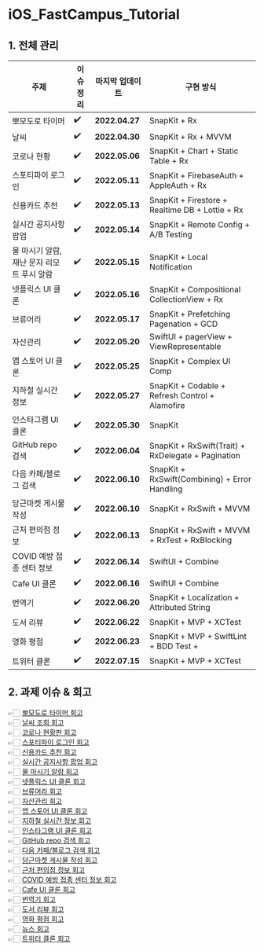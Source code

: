 # iOS_FastCampus_Tutorial

## 1. 전체 관리

| 주제                   | 이슈 정리           | 마지막 업데이트                     |    구현 방식    |
| --------------------- | ---------------- | ---------------------------| ------------- |
| 뽀모도로 타이머  |     ✔️             |  **2022.04.27**                 |  SnapKit + Rx  |
| 날씨              |       ✔️             |    **2022.04.30**            |  SnapKit + Rx + MVVM  |
| 코로나 현황   |       ✔️          |      **2022.05.06**               |  SnapKit +  Chart + Static Table + Rx  |
| 스포티파이 로그인   |       ✔️            |      **2022.05.11**             |  SnapKit +  FirebaseAuth + AppleAuth + Rx |
| 신용카드 추천   |         ✔️          |      **2022.05.13**               |  SnapKit +  Firestore  + Realtime DB + Lottie + Rx |
| 실시간 공지사항 팝업   |          ✔️        |      **2022.05.14**         |  SnapKit + Remote Config + A/B Testing |
| 물 마시기 알람, 재난 문자 리모트 푸시 알람  |        ✔️          |      **2022.05.15**         |  SnapKit + Local Notification |
| 넷플릭스 UI 클론  |         ✔️         |      **2022.05.16**         |  SnapKit + Compositional CollectionView  + Rx |
| 브류어리 |          ✔️         |      **2022.05.17**         |  SnapKit + Prefetching Pagenation  + GCD |
| 자산관리 |            ✔️       |      **2022.05.20**         |  SwiftUI + pagerView + ViewRepresentable|
| 앱 스토어 UI 클론 |         ✔️          |      **2022.05.25**         |  SnapKit + Complex UI Comp |
| 지하철 실시간 정보 |          ✔️         |      **2022.05.27**         |  SnapKit + Codable + Refresh Control + Alamofire |
| 인스타그램 UI 클론 |          ✔️         |      **2022.05.30**         |  SnapKit |
| GitHub repo 검색 |             ✔️      |      **2022.06.04**         |  SnapKit + RxSwift(Trait) + RxDelegate + Pagination |
| 다음 카페/블로그 검색 |        ✔️           |      **2022.06.10**         |  SnapKit + RxSwift(Combining) + Error Handling |
| 당근마켓 게시물 작성 |         ✔️          |      **2022.06.10**         |  SnapKit + RxSwift + MVVM |
| 근처 편의점 정보 |          ✔️         |      **2022.06.13**         |  SnapKit +  RxSwift + MVVM + RxTest + RxBlocking |
| COVID 예방 접종 센터 정보 |         ✔️          |      **2022.06.14**         |  SwiftUI + Combine |
| Cafe UI 클론 |           ✔️        |      **2022.06.16**         |  SwiftUI + Combine |
| 번역기 |           ✔️        |      **2022.06.20**         |  SnapKit + Localization + Attributed String |
| 도서 리뷰 |         ✔️          |      **2022.06.22**         |  SnapKit + MVP + XCTest |
| 영화 평점 |          ✔️         |      **2022.06.23**         |  SnapKit + MVP + SwiftLint + BDD Test + |
| 트위터 클론 |         ✔️          |      **2022.07.15**         |  SnapKit + MVP + XCTest |

## 2. 과제 이슈 & 회고

👉🏻 [뽀모도로 타이머 회고](https://github.com/simoniful/iOS_FastCampus_Tutorial/issues/1) </br>
👉🏻 [날씨 조회 회고](https://github.com/simoniful/iOS_FastCampus_Tutorial/issues/2) </br>
👉🏻 [코로나 현황판 회고](https://github.com/simoniful/iOS_FastCampus_Tutorial/issues/3) </br>
👉🏻 [스포티파이 로그인 회고](https://github.com/simoniful/iOS_FastCampus_Tutorial/issues/4) </br>
👉🏻 [신용카드 추천 회고](https://github.com/simoniful/iOS_FastCampus_Tutorial/issues/5) </br>
👉🏻 [실시간 공지사항 팝업 회고](https://github.com/simoniful/iOS_FastCampus_Tutorial/issues/6) </br>
👉🏻 [물 마시기 알람 회고](https://github.com/simoniful/iOS_FastCampus_Tutorial/issues/7) </br>
👉🏻 [넷플릭스 UI 클론 회고](https://github.com/simoniful/iOS_FastCampus_Tutorial/issues/8) </br>
👉🏻 [브류어리 회고](https://github.com/simoniful/iOS_FastCampus_Tutorial/issues/9) </br>
👉🏻 [자산관리 회고](https://github.com/simoniful/iOS_FastCampus_Tutorial/issues/10) </br>
👉🏻 [앱 스토어 UI 클론 회고](https://github.com/simoniful/iOS_FastCampus_Tutorial/issues/11) </br>
👉🏻 [지하철 실시간 정보 회고](https://github.com/simoniful/iOS_FastCampus_Tutorial/issues/12) </br>
👉🏻 [인스타그램 UI 클론 회고](https://github.com/simoniful/iOS_FastCampus_Tutorial/issues/13) </br>
👉🏻 [GitHub repo 검색 회고](https://github.com/simoniful/iOS_FastCampus_Tutorial/issues/14) </br>
👉🏻 [다음 카페/블로그 검색 회고](https://github.com/simoniful/iOS_FastCampus_Tutorial/issues/15) </br>
👉🏻 [당근마켓 게시물 작성 회고](https://github.com/simoniful/iOS_FastCampus_Tutorial/issues/24) </br>
👉🏻 [근처 편의점 정보 회고](https://github.com/simoniful/iOS_FastCampus_Tutorial/issues/16) </br>
👉🏻 [COVID 예방 접종 센터 정보 회고](https://github.com/simoniful/iOS_FastCampus_Tutorial/issues/17) </br>
👉🏻 [Cafe UI 클론 회고](https://github.com/simoniful/iOS_FastCampus_Tutorial/issues/18) </br>
👉🏻 [번역기 회고](https://github.com/simoniful/iOS_FastCampus_Tutorial/issues/19) </br>
👉🏻 [도서 리뷰 회고](https://github.com/simoniful/iOS_FastCampus_Tutorial/issues/20) </br>
👉🏻 [영화 평점 회고](https://github.com/simoniful/iOS_FastCampus_Tutorial/issues/21) </br>
👉🏻 [뉴스 회고](https://github.com/simoniful/iOS_FastCampus_Tutorial/issues/22) </br>
👉🏻 [트위터 클론 회고](https://github.com/simoniful/iOS_FastCampus_Tutorial/issues/23) </br>